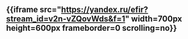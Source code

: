 {{iframe src="https://yandex.ru/efir?stream_id=v2n-vZQovWds&f=1" width=700px height=600px frameborder=0 scrolling=no}}
---
